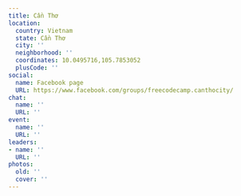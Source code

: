 ```yaml
---
title: Cần Thơ
location:
  country: Vietnam
  state: Cần Thơ
  city: ''
  neighborhood: ''
  coordinates: 10.0495716,105.7853052
  plusCode: ''
social:
  name: Facebook page
  URL: https://www.facebook.com/groups/freecodecamp.canthocity/
chat:
  name: ''
  URL: ''
event:
  name: ''
  URL: ''
leaders:
- name: ''
  URL: ''
photos:
  old: ''
  cover: ''
---
```

